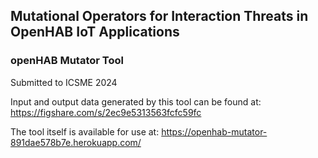 ## Mutational Operators for Interaction Threats in OpenHAB IoT Applications
### openHAB Mutator Tool

Submitted to ICSME 2024

Input and output data generated by this tool can be found at:
https://figshare.com/s/2ec9e5313563fcfc59fc

The tool itself is available for use at:
https://openhab-mutator-891dae578b7e.herokuapp.com/
